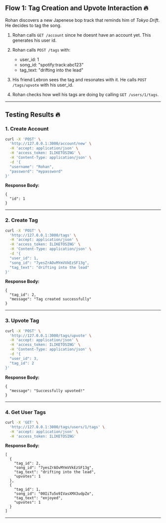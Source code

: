 ## Flow 1: Tag Creation and Upvote Interaction 🔥

Rohan discovers a new Japenese bop track that reminds him of *Tokyo Drift*. He decides to tag the song.

1. Rohan calls `GET /account` since he doesnt have an account yet. This generates his user id.

2. Rohan calls `POST /tags` with:
   - user_id: 1
   - song_id: "spotify:track:abc123"
   - tag_text: "drifting into the lead"

3. His friend Lebron sees the tag and resonates with it. He calls `POST /tags/upvote` with his user_id.

4. Rohan checks how well his tags are doing by calling `GET /users/1/tags`.

---
## Testing Results 🔥
### 1. Create Account

```bash
curl -X 'POST' \
  'http://127.0.0.1:3000/account/new' \
  -H 'accept: application/json' \
  -H 'access_token: ILIKETOSING' \
  -H 'Content-Type: application/json' \
  -d '{
  "username": "Rohan",
  "password": "mypassword"
}'
```

**Response Body:**

```
{
  "id": 1
}
```

---

### 2. Create Tag

```bash
curl -X 'POST' \
  'http://127.0.0.1:3000/tags' \
  -H 'accept: application/json' \
  -H 'access_token: ILIKETOSING' \
  -H 'Content-Type: application/json' \
  -d '{
  "user_id": 1,
  "song_id": "7yesZrAOvMYmVVkEzSF13g",
  "tag_text": "drifting into the lead"
}'
```

**Response Body:**

```
{
  "tag_id": 2,
  "message": "Tag created successfully"
}
```

---
### 3. Upvote Tag

```bash
curl -X 'POST' \
  'http://127.0.0.1:3000/tags/upvote' \
  -H 'accept: application/json' \
  -H 'access_token: ILIKETOSING' \
  -H 'Content-Type: application/json' \
  -d '{
  "user_id": 3,
  "tag_id": 2
}'
```

**Response Body:**

```
{
  "message": "Successfully upvoted!"
}
```

---

### 4. Get User Tags

```bash
curl -X 'GET' \
  'http://127.0.0.1:3000/tags/users/1/tags' \
  -H 'accept: application/json' \
  -H 'access_token: ILIKETOSING'
```

**Response Body:**

```
[
  {
    "tag_id": 2,
    "song_id": "7yesZrAOvMYmVVkEzSF13g",
    "tag_text": "drifting into the lead",
    "upvotes": 1
  },
  {
    "tag_id": 1,
    "song_id": "00IiTu5o9IVasXMX3udpZo",
    "tag_text": "enjoyed",
    "upvotes": 1
  }
]
```
---
